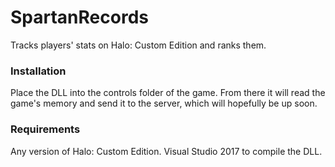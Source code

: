 # SpartanRecords
Tracks players' stats on Halo: Custom Edition and ranks them.

### Installation

Place the DLL into the controls folder of the game. From there it will read the game's memory and send it to the server, which will hopefully be up soon.

### Requirements

Any version of Halo: Custom Edition. Visual Studio 2017 to compile the DLL.
